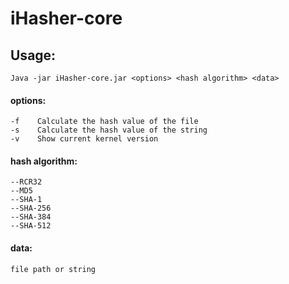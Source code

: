 # iHasher-core
## Usage:  
`Java -jar iHasher-core.jar <options> <hash algorithm> <data>`
#### options:
    -f    Calculate the hash value of the file  
    -s    Calculate the hash value of the string  
    -v    Show current kernel version  
#### hash algorithm:
    --RCR32  
    --MD5  
    --SHA-1  
    --SHA-256  
    --SHA-384  
    --SHA-512  
#### data:
    file path or string

